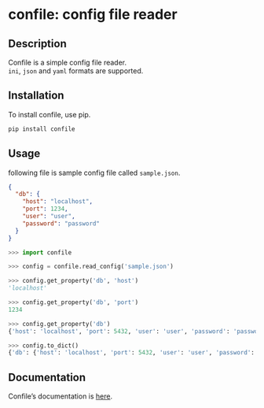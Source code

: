 # confile: config file reader

## Description

Confile is a simple config file reader.  
`ini`, `json` and `yaml` formats are supported.

## Installation

To install confile, use pip.
```bash
pip install confile
```

## Usage

following file is sample config file called `sample.json`.

```json
{
  "db": {
    "host": "localhost",
    "port": 1234,
    "user": "user",
    "password": "password"
  }
}
```

```python
>>> import confile

>>> config = confile.read_config('sample.json')

>>> config.get_property('db', 'host')
'localhost'

>>> config.get_property('db', 'port')
1234

>>> config.get_property('db')
{'host': 'localhost', 'port': 5432, 'user': 'user', 'password': 'password'}

>>> config.to_dict()
{'db': {'host': 'localhost', 'port': 5432, 'user': 'user', 'password': 'password'}}
```

## Documentation

Confile’s documentation is [here](https://777nancy.github.io/confile/).